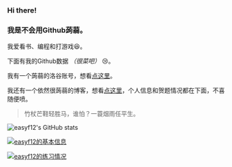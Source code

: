 ### Hi there!
### 我是不会用Github蒟蒻。
我爱看书、编程和打游戏😆。

下面有我的Github数据 *（很菜吧）* 😢。

我有一个蒟蒻的洛谷账号，想看[点这里](https://www.luogu.com.cn/user/109369)。

我还有一个依然很蒟蒻的博客，想看[点这里](https://easyf12.github.io)，个人信息和贺题情况都在下面，不喜随便喷。
> 竹杖芒鞋轻胜马，谁怕？一蓑烟雨任平生。

![easyf12's GitHub stats](https://github-readme-stats.vercel.app/api?username=easyf12&show_icons=true&theme=cobalt)

[![easyf12的基本信息](https://luogu-card.vercel.app/about?id=109369&dark_mode=true&disable_cache=true)](https://www.luogu.com.cn/user/109369)

[![easyf12的练习情况](https://luogu-card.vercel.app/practice?id=109369&dark_mode=true&disable_cache=true)](https://www.luogu.com.cn/user/109369)

